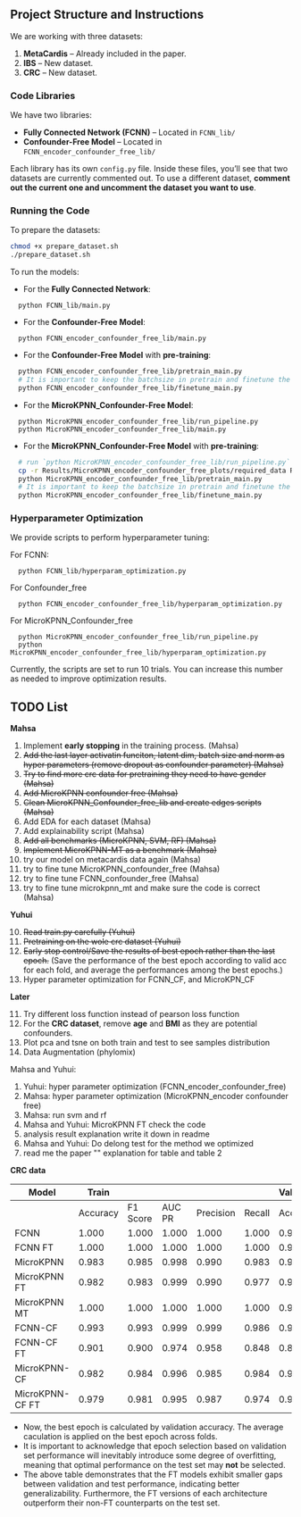 ## Project Structure and Instructions

We are working with three datasets:

1. **MetaCardis** – Already included in the paper.
2. **IBS** – New dataset.
3. **CRC** – New dataset.

### Code Libraries

We have two libraries:

- **Fully Connected Network (FCNN)** – Located in `FCNN_lib/`
- **Confounder-Free Model** – Located in `FCNN_encoder_confounder_free_lib/`

Each library has its own `config.py` file. Inside these files, you’ll see that two datasets are currently commented out. To use a different dataset, **comment out the current one and uncomment the dataset you want to use**.

### Running the Code

To prepare the datasets: 

```bash
chmod +x prepare_dataset.sh
./prepare_dataset.sh
```

To run the models:

- For the **Fully Connected Network**:
```
  python FCNN_lib/main.py
```

- For the **Confounder-Free Model**:
```
  python FCNN_encoder_confounder_free_lib/main.py
```

- For the **Confounder-Free Model** with **pre-training**:
```bash
  python FCNN_encoder_confounder_free_lib/pretrain_main.py
  # It is important to keep the batchsize in pretrain and finetune the same. 
  python FCNN_encoder_confounder_free_lib/finetune_main.py
```

- For the **MicroKPNN_Confounder-Free Model**: 
```
  python MicroKPNN_encoder_confounder_free_lib/run_pipeline.py
  python MicroKPNN_encoder_confounder_free_lib/main.py
```

- For the **MicroKPNN_Confounder-Free Model** with **pre-training**:
```bash
  # run `python MicroKPNN_encoder_confounder_free_lib/run_pipeline.py` first
  cp -r Results/MicroKPNN_encoder_confounder_free_plots/required_data Results/MicroKPNN_encoder_confounder_free_finetune_plots/
  python MicroKPNN_encoder_confounder_free_lib/pretrain_main.py
  # It is important to keep the batchsize in pretrain and finetune the same. 
  python MicroKPNN_encoder_confounder_free_lib/finetune_main.py
```

### Hyperparameter Optimization
We provide scripts to perform hyperparameter tuning:

For FCNN:
```
  python FCNN_lib/hyperparam_optimization.py
```

For Confounder_free
```
  python FCNN_encoder_confounder_free_lib/hyperparam_optimization.py
```

For MicroKPNN_Confounder_free
```
  python MicroKPNN_encoder_confounder_free_lib/run_pipeline.py
  python MicroKPNN_encoder_confounder_free_lib/hyperparam_optimization.py
```

Currently, the scripts are set to run 10 trials. You can increase this number as needed to improve optimization results.

## TODO List

**Mahsa**

1. Implement **early stopping** in the training process. (Mahsa)
2. ~~Add the last layer activatin funciton, latent dim, batch size and norm as hyper parameters (remove dropout as confounder parameter) (Mahsa)~~
3. ~~Try to find more crc data for pretraining they need to have gender (Mahsa)~~
4. ~~Add MicroKPNN confounder free (Mahsa)~~
5. ~~Clean MicroKPNN_Confounder_free_lib and create edges scripts (Mahsa)~~
6. Add EDA for each dataset (Mahsa)
7. Add explainability script (Mahsa)
8. ~~Add all benchmarks (MicroKPNN, SVM, RF) (Mahsa)~~
9. ~~Implement MicroKPNN-MT as a benchmark (Mahsa)~~
10. try our model on metacardis data again (Mahsa)
11. try to fine tune MicroKPNN_confounder_free (Mahsa)
12. try to fine tune FCNN_confounder_free (Mahsa)
13. try to fine tune microkpnn_mt and make sure the code is correct (Mahsa)

**Yuhui**

10. ~~Read train.py carefully (Yuhui)~~
11. ~~Pretraining on the wole crc dataset (Yuhui)~~
12. ~~Early stop control/Save the results of best epoch rather than the last epoch.~~ (Save the performance of the best epoch according to valid acc for each fold, and average the performances among the best epochs.)
13. Hyper parameter optimization for FCNN_CF, and MicroKPN_CF

**Later**

11. Try different loss function instead of pearson loss function
13. For the **CRC dataset**, remove **age** and **BMI** as they are potential confounders.
14. Plot pca and tsne on both train and test to see samples distribution
15. Data Augmentation (phylomix)


Mahsa and Yuhui:
1. Yuhui: hyper parameter optimization (FCNN_encoder_confounder_free)
2. Mahsa: hyper parameter optimization (MicroKPNN_encoder confounder free)
3. Mahsa: run svm and rf
4. Mahsa and Yuhui: MicroKPNN FT check the code
5. analysis result explanation write it down in readme
6. Mahsa and Yuhui: Do delong test for the method we optimized
7. read me the paper "" explanation for table and table 2



<!-- ### Results:

| Model | Train     |           |           |           |           | Validation |           |           |           |           | Test      |           |           |           |           |
|-------|-----------|-----------|-----------|-----------|-----------|------------|-----------|-----------|-----------|-----------|-----------|-----------|-----------|-----------|-----------|
|       | Accuracy  | F1 Score  | AUC PR    | Precision | Recall    | Accuracy   | F1 Score  | AUC PR    | Precision | Recall    | Accuracy  | F1 Score  | AUC PR    | Precision | Recall    |
| RF    | 1.000     | 1.000     | 1.000     | 1.000     | 1.000     | 0.984      | 0.985     | 0.999     | 0.986     | 0.986     | 0.683     | 0.732     | 0.838     | 0.686     | 0.786     |
| SVM   | 0.999     | 0.999     | 0.999     | 1.000     | 0.999     | 0.990      | 0.991     | 0.999     | 0.993     | 0.989     | 0.654     | 0.711     | 0.796     | 0.660     | 0.771     |
| FCNN  | 1.000     | 1.000     | 1.000     | 1.000     | 1.000     | 0.985      | 0.987     | 0.999     | 0.982     | 0.993     | 0.667     | 0.712     | 0.794     | 0.677     | 0.751     | -->

**CRC data**

| Model           | Train     |           |           |           |           | Validation |           |           |           |           | Test      |           |           |           |           |
|-----------------|-----------|-----------|-----------|-----------|-----------|------------|-----------|-----------|-----------|-----------|-----------|-----------|-----------|-----------|-----------|
|                 | Accuracy  | F1 Score  | AUC PR    | Precision | Recall    | Accuracy   | F1 Score  | AUC PR    | Precision | Recall    | Accuracy  | F1 Score  | AUC PR    | Precision | Recall    |
| FCNN            | 1.000     | 1.000     | 1.000     | 1.000     | 1.000     | 0.989      | 0.991     | 0.999     | 0.990     | 0.992     | 0.607     | 0.713     | **0.799** | 0.609     | 0.861     |
| FCNN FT         | 1.000     | 1.000     | 1.000     | 1.000     | 1.000     | 0.990      | 0.992     | 1.000     | 0.992     | 0.991     | 0.615     | 0.728     | 0.770     | 0.610     | **0.903**     |
| MicroKPNN       | 0.983     | 0.985     | 0.998     | 0.990     | 0.983     | 0.920      | 0.929     | 0.984     | 0.937     | 0.918     | 0.637     | 0.699     | 0.769     | 0.647     | 0.773     |
| MicroKPNN FT    | 0.982     | 0.983     | 0.999     | 0.990     | 0.977     | 0.938      | 0.940     | 0.988     | 0.967     | 0.916     | 0.579     | 0.661     | 0.714     | 0.598     | 0.740     |
| MicroKPNN MT    | 1.000     | 1.000     | 1.000     | 1.000     | 1.000     | 0.981      | 0.983     | 0.999     | 0.980     | 0.987     | 0.617     | 0.707     | 0.718     | 0.628     | 0.810     |
| FCNN-CF         | 0.993     | 0.993     | 0.999     | 0.999     | 0.986     | 0.985      | 0.986     | 0.996     | 0.990     | 0.981     | 0.593     | 0.707     | 0.734     | 0.597     | 0.865 |
| FCNN-CF FT      | 0.901     | 0.900     | 0.974     | 0.958     | 0.848     | 0.863      | 0.863     | 0.952     | 0.919     | 0.817     | 0.631     | 0.708     | 0.756     | 0.643     | 0.789     |
| MicroKPNN-CF    | 0.982     | 0.984     | 0.996     | 0.985     | 0.984     | 0.946      | 0.952     | 0.983     | 0.950     | 0.955     | 0.617     | 0.709     | 0.715     | 0.619     | 0.830     |
| MicroKPNN-CF FT | 0.979     | 0.981     | 0.995     | 0.987     | 0.974     | 0.959      | 0.962     | 0.978     | 0.967     | 0.959     | **0.643** | **0.722** | 0.756     | **0.650** | 0.813     |

- Now, the best epoch is calculated by validation accuracy. The average caculation is applied on the best epoch across folds.
- It is important to acknowledge that epoch selection based on validation set performance will inevitably introduce some degree of overfitting, meaning that optimal performance on the test set may **not** be selected. 
- The above table demonstrates that the FT models exhibit smaller gaps between validation and test performance, indicating better generalizability. Furthermore, the FT versions of each architecture outperform their non-FT counterparts on the test set. 

